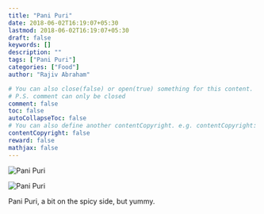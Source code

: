 ```yaml
---
title: "Pani Puri"
date: 2018-06-02T16:19:07+05:30
lastmod: 2018-06-02T16:19:07+05:30
draft: false
keywords: []
description: ""
tags: ["Pani Puri"]
categories: ["Food"]
author: "Rajiv Abraham"

# You can also close(false) or open(true) something for this content.
# P.S. comment can only be closed
comment: false
toc: false
autoCollapseToc: false
# You can also define another contentCopyright. e.g. contentCopyright: "This is another copyright."
contentCopyright: false
reward: false
mathjax: false
---
```


![Pani Puri](https://res.cloudinary.com/abraham/image/upload/v1528458000/IMG_20180602_154113.jpg "Pani Puri")

![Pani Puri](https://res.cloudinary.com/abraham/image/upload/v1528458000/IMG_20180602_154126.jpg "Pani Puri")

Pani Puri, a bit on the spicy side, but yummy.